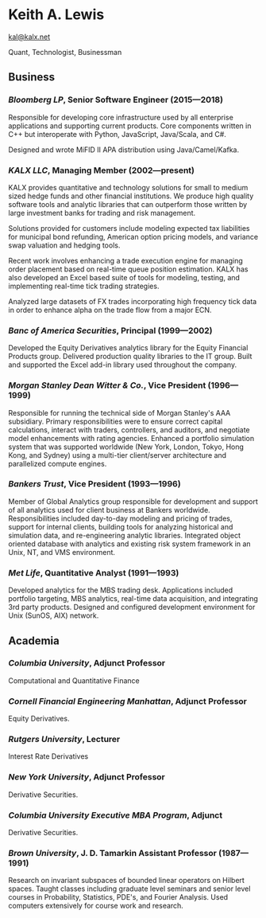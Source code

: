 # Keith A. Lewis
[kal@kalx.net](mailto:kal@kal.net)

Quant, Technologist, Businessman 

## Business

### _Bloomberg LP_, Senior Software Engineer (2015&mdash;2018)

Responsible for developing core infrastructure used by all enterprise
applications and supporting current products. Core components written
in C++ but interoperate with Python, JavaScript, Java/Scala, and C#.

Designed and wrote MiFID II APA distribution using Java/Camel/Kafka.

### _KALX LLC_, Managing Member (2002&mdash;present)

KALX provides quantitative and technology solutions for small to medium
sized hedge funds and other financial institutions.  We produce high
quality software tools and analytic libraries that can outperform those
written by large investment banks for trading and risk management.

Solutions provided for customers include modeling expected tax
liabilities for municipal bond refunding, American option pricing
models, and variance swap valuation and hedging tools.

Recent work involves enhancing a trade execution engine for managing
order placement based on real-time queue position estimation. KALX
has also developed an Excel based suite of tools for modeling,
testing, and implementing real-time tick trading strategies.

Analyzed large datasets of FX trades incorporating high frequency tick
data in order to enhance alpha on the trade flow from a major ECN.

### _Banc of America Securities_, Principal (1999&mdash;2002)

Developed the Equity Derivatives analytics library for the Equity
Financial Products group. Delivered production quality libraries to the
IT group.  Built and supported the Excel add-in library used throughout
the company.

### _Morgan Stanley Dean Witter &amp; Co._, Vice President (1996&mdash;1999)

Responsible for running the technical side of Morgan Stanley's AAA
subsidiary. Primary responsibilities were to ensure correct capital
calculations, interact with traders, controllers, and auditors, and
negotiate model enhancements with rating agencies. Enhanced a portfolio
simulation system that was supported worldwide (New York, London, Tokyo,
Hong Kong, and Sydney) using a multi-tier client/server architecture
and parallelized compute engines.

### _Bankers Trust_, Vice President (1993&mdash;1996)

Member of Global Analytics group responsible for development and
support of all analytics used for client business at Bankers
worldwide.  Responsibilities included day-to-day modeling and
pricing of trades, support for internal clients, building tools
for analyzing historical and simulation data, and re-engineering
analytic libraries.  Integrated object oriented database with
analytics and existing risk system framework in an Unix, NT, and
VMS environment.

### _Met Life_, Quantitative Analyst (1991&mdash;1993)

Developed analytics for the MBS trading desk. Applications included
portfolio targeting, MBS analytics, real-time data acquisition, and
integrating 3rd party products. Designed and configured
development environment for Unix (SunOS, AIX) network. 

## Academia

### _Columbia University_, Adjunct Professor 

Computational and Quantitative Finance

### _Cornell Financial Engineering Manhattan_, Adjunct Professor

Equity Derivatives.

### _Rutgers University_, Lecturer

Interest Rate Derivatives

### _New York University_, Adjunct Professor

Derivative Securities.

### _Columbia University Executive MBA Program_, Adjunct

Derivative Securities.

### _Brown University_, J. D. Tamarkin Assistant Professor (1987&mdash;1991)

Research on invariant subspaces of bounded linear operators on Hilbert
spaces. Taught classes including graduate level seminars and senior
level courses in Probability, Statistics, PDE's, and Fourier Analysis.
Used computers extensively for course work and research. 
